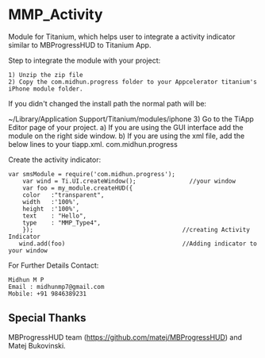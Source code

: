MMP_Activity
============

Module for Titanium, which helps user to integrate a activity indicator similar to MBProgressHUD to Titanium App.

Step to integrate the module with your project:

	1) Unzip the zip file
	2) Copy the com.midhun.progress folder to your Appcelerator titanium's iPhone module folder.
If you didn't changed the install path the normal path will be:

~/Library/Application Support/Titanium/modules/iphone
	3) Go to the TiApp Editor page of your project.
		a) If you are using the GUI interface add the module on the right side window.
		b) If you are using the xml file, add the below lines to your tiapp.xml.
			<modules>
        			<module platform="iphone" version="1.0">com.midhun.progress</module>
    			</modules>


Create the activity indicator:

	var smsModule = require('com.midhun.progress');
        var wind = Ti.UI.createWindow();               //your window
        var foo = my_module.createHUD({
	    color	:"transparent",
  	    width	:'100%',
  	    height	:'100%',
  	    text  	: "Hello",
  	    type  	: "MMP_Type4",  
        });                                          //creating Activity Indicator
       wind.add(foo)                                 //Adding indicator to your window


For Further Details Contact:

	Midhun M P
	Email : midhunmp7@gmail.com
	Mobile: +91 9846389231


Special Thanks
--------------
MBProgressHUD team (https://github.com/matej/MBProgressHUD) and Matej Bukovinski.